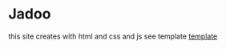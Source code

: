 # Jadoo

this site creates with html and css and js
see template [template](https://github.com/alirezatalebizadeh/Jadoo/new/main?readme=1)
